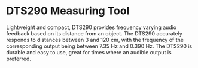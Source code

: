 # DTS290 Measuring Tool
Lightweight and compact, DTS290 provides frequency varying audio feedback based on its distance from an object. The DTS290 accurately responds to distances between 3 and 120 cm, with the frequency of the corresponding output being between 7.35 Hz and 0.390 Hz. The DTS290 is durable and easy to use, great for times where an audible output is preferred.
